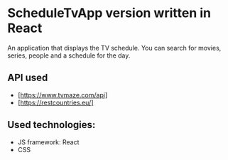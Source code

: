 # ScheduleTvApp version written in React

An application that displays the TV schedule. You can search for movies, series, people and a schedule for the day.

## API used

- [https://www.tvmaze.com/api]
- [https://restcountries.eu/]

## Used technologies:

- JS framework: React
- CSS
